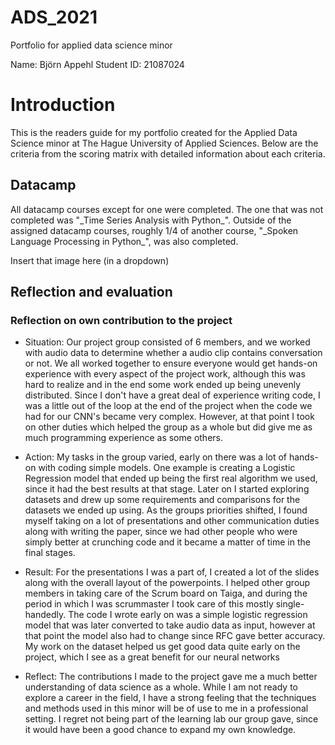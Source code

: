 # ADS_2021
Portfolio for applied data science minor

Name: Björn Appehl
Student ID: 21087024

<h1> Introduction </h1>
This is the readers guide for my portfolio created for the Applied Data Science minor at The Hague University of Applied Sciences.
Below are the criteria from the scoring matrix with detailed information about each criteria.

<h2> Datacamp </h2>
All datacamp courses except for one were completed. The one that was not completed was "_Time Series Analysis with Python_".
Outside of the assigned datacamp courses, roughly 1/4 of another course, "_Spoken Language Processing in Python_", was also completed.

Insert that image here (in a dropdown)

<h2> Reflection and evaluation </h2>
<h3> Reflection on own contribution to the project </h3>

- Situation:  Our project group consisted of 6 members, and we worked with audio data to determine whether a audio clip contains conversation or not. We all worked together to ensure everyone would get hands-on experience with every aspect of the project work, although this was hard to realize and in the end some work ended up being unevenly distributed. Since I don't have a great deal of experience writing code, I was a little out of the loop at the end of the project when the code we had for our CNN's became very complex. However, at that point I took on other duties which helped the group as a whole but did give me as much programming experience as some others. <br>

- Action: My tasks in the group varied, early on there was a lot of hands-on with coding simple models. One example is creating a Logistic Regression model that ended up being the first real algorithm we used, since it had the best results at that stage. Later on I started exploring datasets and drew up some requirements and comparisons for the datasets we ended up using. As the groups priorities shifted, I found myself taking on a lot of presentations and other communication duties along with writing the paper, since we had other people who were simply better at crunching code and it became a matter of time in the final stages.  <br>

- Result: For the presentations I was a part of, I created a lot of the slides along with the overall layout of the powerpoints. I helped other group members in taking care of the Scrum board on Taiga, and during the period in which I was scrummaster I took care of this mostly single-handedly. The code I wrote early on was a simple logistic regression model that was later converted to take audio data as input, however at that point the model also had to change since RFC gave better accuracy. My work on the dataset helped us get good data quite early on the project, which I see as a great benefit for our neural networks<br>

- Reflect: The contributions I made to the project gave me a much better understanding of data science as a whole. While I am not ready to explore a career in the field, I have a strong feeling that the techniques and methods used in this minor will be of use to me in a professional setting. I regret not being part of the learning lab our group gave, since it would have been a good chance to expand my own knowledge.


